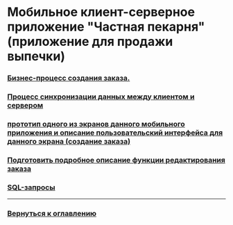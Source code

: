 # Мобильное клиент-серверное приложение "Частная пекарня" (приложение для продажи выпечки)

### [Бизнес-процесс создания заказа.](бизнес-процессBPMN.md)

### [Процесс синхронизации данных между клиентом и сервером](синхронизация.md)

### [прототип одного из экранов данного мобильного приложения и описание пользовательский интерфейса для данного экрана (создание заказа)](прототип.md)
### [Подготовить подробное описание функции редактирования заказа]()
### [SQL-запросы]()

------
 
### [Вернуться к оглавлению](../README.md)

